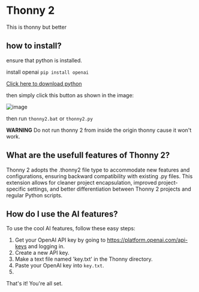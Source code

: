 # Thonny 2
This is thonny but better

## how to install? 
ensure that python is installed.

install openai `pip install openai`

[Click here to download python](https://www.python.org/downloads/)

then simply click this button as shown in the image:

![image](https://github.com/XM9G/thonny-2/assets/83699020/07d1046b-ac91-4c8b-b5ec-eeae7b33fe3a)

then run `thonny2.bat` or `thonny2.py`

**WARNING**
Do not run thonny 2 from inside the origin thonny cause it won't work.



## What are the usefull features of Thonny 2?
Thonny 2 adopts the .thonny2 file type to accommodate new features and configurations, ensuring backward compatibility with existing .py files. This extension allows for cleaner project encapsulation, improved project-specific settings, and better differentiation between Thonny 2 projects and regular Python scripts.

## How do I use the AI features?

To use the cool AI features, follow these easy steps:

1. Get your OpenAI API key by going to https://platform.openai.com/api-keys and logging in.
2. Create a new API key.
3. Make a text file named 'key.txt' in the Thonny directory.
4. Paste your OpenAI key into `key.txt`.
5. 
That's it! You're all set. 
